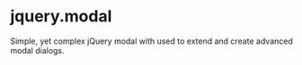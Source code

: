 # jquery.modal
Simple, yet complex jQuery modal with used to extend and create advanced modal dialogs.
